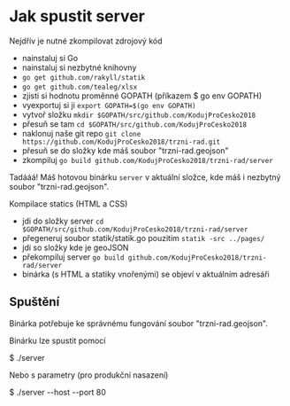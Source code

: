 # Jak spustit server

Nejdřív je nutné zkompilovat zdrojový kód

-  nainstaluj si Go
-  nainstaluj si nezbytné knihovny
-  `go get github.com/rakyll/statik`
-  `go get github.com/tealeg/xlsx`
-  zjisti si hodnotu proměnné GOPATH (příkazem $ go env GOPATH)
-  vyexportuj si ji `export GOPATH=$(go env GOPATH)`
-  vytvoř složku `mkdir $GOPATH/src/github.com/KodujProCesko2018`
-  přesuň se tam `cd $GOPATH/src/github.com/KodujProCesko2018`
-  naklonuj naše git repo `git clone https://github.com/KodujProCesko2018/trzni-rad.git`
-  přesuň se do složky kde máš soubor "trzni-rad.geojson"
-  zkompiluj `go build github.com/KodujProCesko2018/trzni-rad/server`

Tadááá! Máš hotovou binárku `server` v aktuální složce, kde máš i nezbytný soubor "trzni-rad.geojson".

Kompilace statics (HTML a CSS)
-  jdi do složky server `cd $GOPATH/src/github.com/KodujProCesko2018/trzni-rad/server`
-  přegeneruj soubor statik/statik.go pouzitim `statik -src ../pages/`
-  jdi so složky kde je geoJSON
-  překompiluj server `go build github.com/KodujProCesko2018/trzni-rad/server`
-  binárka (s HTML a statiky vnořenými) se objeví v aktuálním adresáři


## Spuštění

Binárka potřebuje ke správnému fungování soubor "trzni-rad.geojson".

Binárku lze spustit pomocí

$ ./server

Nebo s parametry (pro produkční nasazení)

$ ./server --host <verejna-ip> --port 80